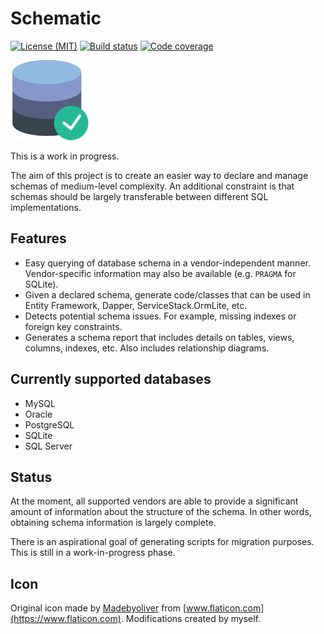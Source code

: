 # Schematic

[![License (MIT)](https://img.shields.io/badge/license-MIT-blue.svg)](https://opensource.org/licenses/MIT) [![Build status](https://ci.appveyor.com/api/projects/status/4tojgp8j8hp8vyd3?svg=true)](https://ci.appveyor.com/project/sjp/sjp-schema) [![Code coverage](https://codecov.io/gh/sjp/Schematic/branch/master/graph/badge.svg)](https://codecov.io/gh/sjp/Schematic)

![Project icon](database.png)

This is a work in progress.

The aim of this project is to create an easier way to declare and manage schemas of medium-level complexity. An additional constraint is that schemas should be largely transferable between different SQL implementations.

## Features

* Easy querying of database schema in a vendor-independent manner. Vendor-specific information may also be available (e.g. `PRAGMA` for SQLite).
* Given a declared schema, generate code/classes that can be used in Entity Framework, Dapper, ServiceStack.OrmLite, etc.
* Detects potential schema issues. For example, missing indexes or foreign key constraints.
* Generates a schema report that includes details on tables, views, columns, indexes, etc. Also includes relationship diagrams.

## Currently supported databases

* MySQL
* Oracle
* PostgreSQL
* SQLite
* SQL Server

## Status

At the moment, all supported vendors are able to provide a significant amount of information about the structure of the schema. In other words, obtaining schema information is largely complete.

There is an aspirational goal of generating scripts for migration purposes. This is still in a work-in-progress phase.

## Icon

Original icon made by [Madebyoliver](https://dribbble.com/olivers) from [www.flaticon.com](https://www.flaticon.com). Modifications created by myself.
